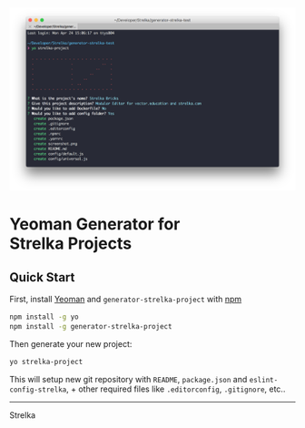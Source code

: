 ![](screenshot.png)

# Yeoman Generator for <br> Strelka Projects

## Quick Start

First, install [Yeoman](http://yeoman.io) and `generator-strelka-project` with [npm](https://www.npmjs.com/)

```bash
npm install -g yo
npm install -g generator-strelka-project
```


Then generate your new project:

```bash
yo strelka-project
```


This will setup new git repository with `README`, `package.json` and `eslint-config-strelka`, + other required files like `.editorconfig`, `.gitignore`, etc..


---
Strelka

